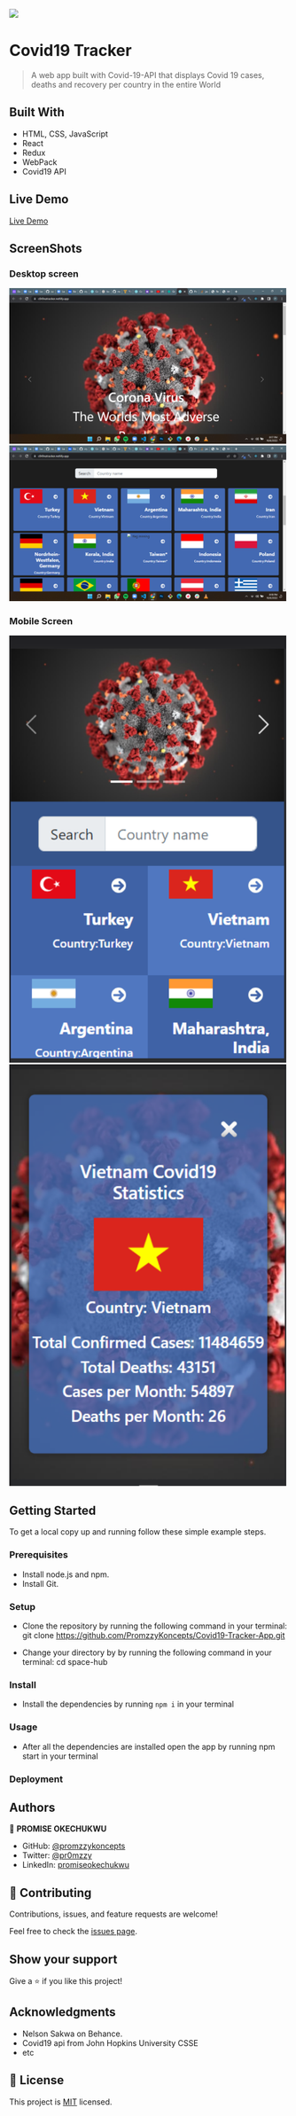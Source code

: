 ![](https://img.shields.io/badge/Microverse-blueviolet)

# Covid19 Tracker

> A web app built with Covid-19-API that displays Covid 19 cases, deaths and recovery per country in the entire World

## Built With

- HTML, CSS, JavaScript
- React
- Redux
- WebPack 
- Covid19 API

## Live Demo 

[Live Demo](https://c0r0natracker.netlify.app/)

## ScreenShots
### Desktop screen
<img src="./Screenshots/Homepage1.png" alt="Rockets" width="500px"/>
<img src="./Screenshots/Homepage2.png" alt="Missions" width="500px"/>

### Mobile Screen
<img src="./Screenshots/HomepageMobile.png" alt="Profile" width="500px"/>
<img src="./Screenshots/detailsMobile.png" alt="Profile" width="500px"/>


## Getting Started

To get a local copy up and running follow these simple example steps.

### Prerequisites

- Install node.js and npm.
- Install Git.

### Setup

- Clone the repository by running the following command in your terminal:
    git clone https://github.com/PromzzyKoncepts/Covid19-Tracker-App.git
    
- Change your directory by by running the following command in your terminal:
    cd space-hub

### Install
- Install the dependencies by running `npm i` in your terminal

### Usage

- After all the dependencies are installed open the app by running npm start in your terminal


### Deployment



## Authors

👤 **PROMISE OKECHUKWU**

- GitHub: [@promzzykoncepts](https://github.com/PromzzyKoncepts)
- Twitter: [@pr0mzzy](https://twitter.com/prOmzzy)
- LinkedIn: [promiseokechukwu](https://linkedin.com/in/promiseokechukwu)


## 🤝 Contributing

Contributions, issues, and feature requests are welcome!

Feel free to check the [issues page](../../issues/).

## Show your support

Give a ⭐️ if you like this project!

## Acknowledgments

- Nelson Sakwa on Behance.
- Covid19 api from John Hopkins University CSSE
- etc

## 📝 License

This project is [MIT](./MIT.md) licensed.
